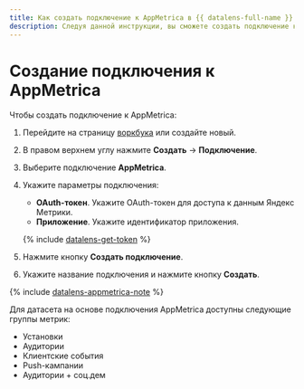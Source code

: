 ```yaml
---
title: Как создать подключение к AppMetrica в {{ datalens-full-name }}
description: Следуя данной инструкции, вы сможете создать подключение к AppMetrica.
---
```


# Создание подключения к AppMetrica

Чтобы создать подключение к AppMetrica:



1. Перейдите на страницу [воркбука](../../workbooks-collections/index.md) или создайте новый.
1. В правом верхнем углу нажмите **Создать** → **Подключение**.
1. Выберите подключение **AppMetrica**.
1. Укажите параметры подключения:
   * **OAuth-токен**. Укажите OAuth-токен для доступа к данным Яндекс Метрики.
   * **Приложение**. Укажите идентификатор приложения.

   {% include [datalens-get-token](../../../_includes/datalens/datalens-change-account-note.md) %}

1. Нажмите кнопку **Создать подключение**.
1. Укажите название подключения и нажмите кнопку **Создать**.

{% include [datalens-appmetrica-note](../../../_includes/datalens/datalens-appmetrica-note.md) %}

Для датасета на основе подключения AppMetrica доступны следующие группы метрик:

- Установки
- Аудитории
- Клиентские события
- Push-кампании
- Аудитории + соц.дем 


